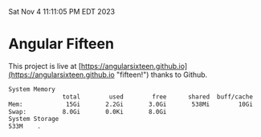 Sat Nov  4 11:11:05 PM EDT 2023

# Angular Fifteen


This project is live at [https://angularsixteen.github.io](https://angularsixteen.github.io "fifteen!") thanks to Github.

```bash
System Memory
               total        used        free      shared  buff/cache   available
Mem:            15Gi       2.2Gi       3.0Gi       538Mi        10Gi        12Gi
Swap:          8.0Gi       0.0Ki       8.0Gi
System Storage
533M	.
```
